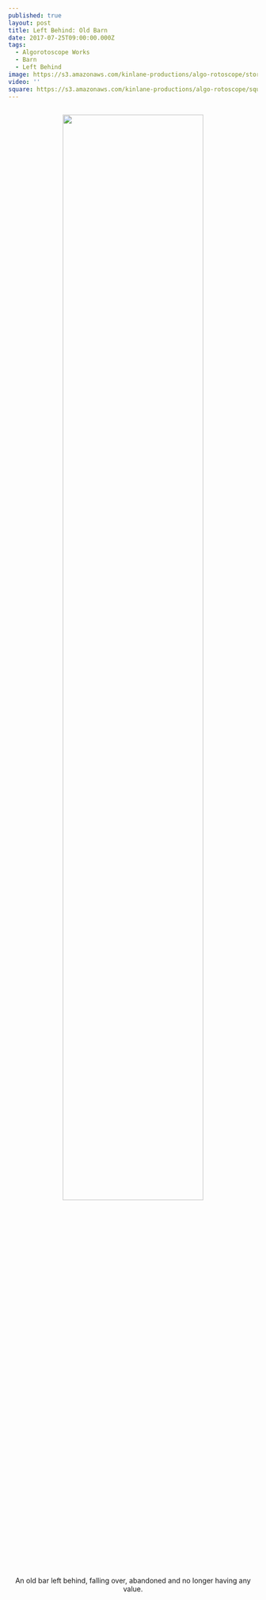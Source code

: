 ```yaml
---
published: true
layout: post
title: Left Behind: Old Barn
date: 2017-07-25T09:00:00.000Z
tags:
  - Algorotoscope Works
  - Barn
  - Left Behind
image: https://s3.amazonaws.com/kinlane-productions/algo-rotoscope/stories/old-barn.jpg
video: ''
square: https://s3.amazonaws.com/kinlane-productions/algo-rotoscope/square/old-barn-square.jpg
---
```

<p align="center"><img src="{{ page.image }}" width="75%" style="padding: 15px;" /></p>
<center>An old bar left behind, falling over, abandoned and no longer having any value.</center>

